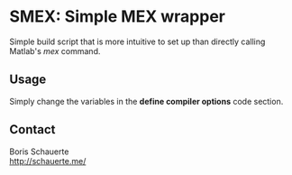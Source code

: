 # SMEX: Simple MEX wrapper

Simple build script that is more intuitive to set up than directly calling
Matlab's *mex* command.

## Usage

Simply change the variables in the **define compiler options** code section.

## Contact

Boris Schauerte  
http://schauerte.me/
